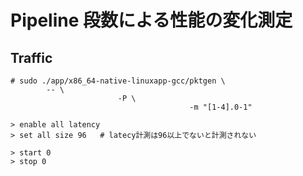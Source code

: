 
# Pipeline 段数による性能の変化測定

##  Traffic

```
# sudo ./app/x86_64-native-linuxapp-gcc/pktgen \
        -- \
				        -P \
								        -m "[1-4].0-1"
```
```
> enable all latency
> set all size 96   # latecy計測は96以上でないと計測されない

> start 0
> stop 0
```


